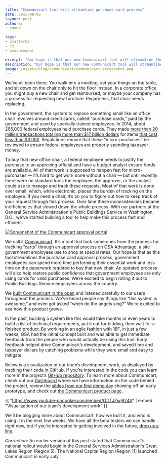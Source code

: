 ```yaml
---
title: "Communicart tool will streamline purchase card process"
date: 2015-08-06
layout: post
authors:
- boone

tags:
- platforms
- c2
- procurement

excerpt: "Our hope is that our new Communicart tool will streamline the purchase card approval process so government employees can spend more time performing their essential work and less time on the paperwork required to buy a new chair."
description: "Our hope is that our new Communicart tool will streamline the purchase card approval process so government employees can spend more time performing their essential work and less time on the paperwork required to buy a new chair."
image: /assets/blog/communicart/communicart-screenshot.png
---
```

We’ve all been there. You walk into a meeting, set your things on the
table, and sit down on the chair only to hit the floor instead. In a
corporate office you might buy a new chair and get reimbursed, or maybe
your company has a process for requesting new furniture. Regardless,
that chair needs replacing.

In the government, the system to replace something small like an office
chair revolves around credit cards, called “purchase cards,” paid by the
government and used by specially trained employees. In 2014, about
265,000 federal employees held purchase cards. They made [more than 20
million transactions totaling more than $17 billion dollars][1] for items [that cost less than $3,000][2]. Regulations require
that these “micro-purchases” be reviewed to ensure federal employees are
properly spending taxpayer money.

To buy that new office chair, a federal employee needs to justify the
purchase to an approving official and have a budget analyst ensure funds
are available. All of that work is supposed to happen fast for
micro-purchases — it’s hard to get work done without a chair — but until
recently there were no standard tools the employee, the approver, or the
analyst could use to manage and track these requests. Most of that work
is done over email, which, while electronic, places the burden of
tracking on the employee. If you need a chair, it’s on you to figure out
how to keep track of your request through this process. Over time these
inconsistencies became inefficiencies that slowed down the whole
process. With our partners at the General Service Administration's
Public Buildings Service in Washington, D.C., we’ve started building a
tool to help make this process fast and efficient.

[![Screenshot of the Communicart approval portal]({{site.baseurl}}/assets/blog/communicart/communicart-screenshot.png)](https://cap.18f.gov/)

We call it [Communicart](https://18f.gsa.gov/our-work/c2/).
It’s a tool that took some cues from the process for tracking “carts”
through an approval process on [GSA Advantage][3], a site government
employees use to shop at special rates. Our hope is that as this tool
streamlines the purchase card approval process, government employees can
spend more time performing their essential work and less time on the
paperwork required to buy that new chair. An updated process will also
help restore public confidence that government employees are only using
cards for valid purchases. We’re excited to begin rolling it out to
Public Buildings Service employees across the country.

We [built Communicart in the open][4] and listened carefully to our
users throughout the process. We’ve heard people say things like “this
system is awesome,” and even got asked “when do the angels sing?” We’re
excited to see how this product grows.

In the past, building a system like this would take months or even years
to build a list of technical requirements, put it out for bidding, then
wait for a finished product. By working in an agile fashion with 18F, in
just a few weeks, GSA had the initial concept built and was able to get
immediate feedback from the people who would actually be using this
tool. Early feedback helped drive Communicart’s development, and saved
time and taxpayer dollars by catching problems while they were small and
easy to mitigate

Below is a visualization of our team’s development work, as displayed by
tracking their code in GitHub. If you’re interested in the code you can
learn more in the project’s [GitHub repository][4]. To learn more about
Communicart, check out our [Dashboard][5] where we have information on
the code behind the project, review the [slides from our first demo
day][6] showing off an early prototype, and check out [the Communicart
product page][7].

{{ "https://www.youtube-nocookie.com/embed/QDTJZwjR24A" | embed: "Visualization of our team's development work" }}

We’ll be blogging more about Communicart, how we built it, and who is
using it in the next few weeks. We have all the beta testers we can
handle right now, but if you’re interested in getting involved in the
future, [drop us a line](mailto:gatewaycommunicator@gsa.gov).

*Correction:* An earlier version of this post stated that Communicart's national rollout would begin in the General Services Administration's Great Lakes Region (Region 5). The National Capital Region (Region 11) launched Communicart in early July.

[1]: https://smartpay.gsa.gov/about-gsa-smartpay/program-statistics
[2]: https://smartpay.gsa.gov/program-coordinators/smartpay-charge-cards/purchase-card/how-it-works
[3]: https://www.gsaadvantage.gov/advantage/main/start\_page.do
[4]: https://github.com/18f/C2
[5]: https://18f.gsa.gov/our-work/c2/
[6]: https://speakerdeck.com/18f/cap-communicart-18f-demo-day-9-may-2014
[7]: https://cap.18f.gov/
